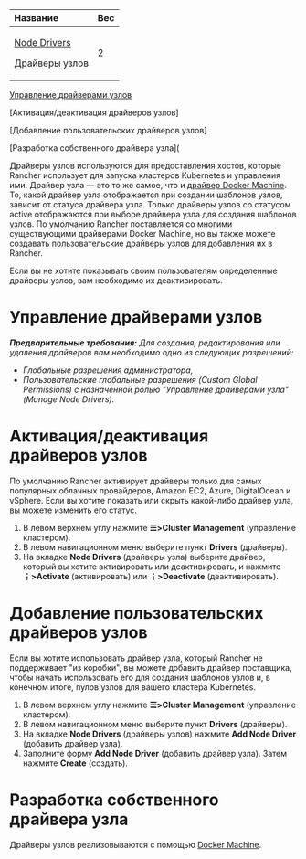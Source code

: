 ﻿


|**Название**|**Вес**|
| :- | :- |
|<p>[Node Drivers](https://github.com/rancher/docs/blob/master/content/rancher/v2.6/en/admin-settings/drivers/node-drivers/_index.md "https://github.com/rancher/docs/blob/master/content/rancher/v2.6/en/admin-settings/drivers/node-drivers/_index.md") </p><p>Драйверы узлов</p>|2|


[Управление драйверами узлов](<https://github.com/markizz01/test/blob/main/ru/drivers/node-drivers/Драйверы%20узлов.md#управление-драйверами-узлов>)

[Активация/деактивация драйверов узлов]

[Добавление пользовательских драйверов узлов]

[Разработка собственного драйвера узла](

Драйверы узлов используются для предоставления хостов, которые Rancher использует для запуска кластеров Kubernetes и управления ими. Драйвер узла — это то же самое, что и [драйвер Docker Machine](https://docs.docker.com/machine/drivers/ "https://docs.docker.com/machine/drivers/"). То, какой драйвер узла отображается при создании шаблонов узлов, зависит от статуса драйвера узла. Только драйверы узлов со статусом active отображаются при выборе драйвера узла для создания шаблонов узлов. По умолчанию Rancher поставляется со многими существующими драйверами Docker Machine, но вы также можете создавать пользовательские драйверы узлов для добавления их в Rancher.

  Если вы не хотите показывать своим пользователям определенные драйверы узлов, вам необходимо их деактивировать.
# Управление драйверами узлов
***Предварительные требования:** Для создания, редактирования или удаления драйверов вам необходимо одно из следующих разрешений:*

- *Глобальные разрешения администратора,*
- *Пользовательские глобальные разрешения (Custom Global Permissions) с назначенной ролью "Управление драйверами узла" (Manage Node Drivers).*
# Активация/деактивация драйверов узлов
  По умолчанию Rancher активирует драйверы только для самых популярных облачных провайдеров, Amazon EC2, Azure, DigitalOcean и vSphere. Если вы хотите показать или скрыть какой-либо драйвер узла, вы можете изменить его статус.

1. В левом верхнем углу нажмите **☰>Cluster Management** (управление кластером).
2. В левом навигационном меню выберите пункт **Drivers** (драйверы).
3. На вкладке **Node Drivers** (драйверы узла) выберите драйвер, который вы хотите активировать или деактивировать, и нажмите **⋮>Activate** (активировать) или **⋮>Deactivate** (деактивировать).
# Добавление пользовательских драйверов узлов
  Если вы хотите использовать драйвер узла, который Rancher не поддерживает "из коробки", вы можете добавить драйвер поставщика, чтобы начать использовать его для создания шаблонов узлов и, в конечном итоге, пулов узлов для вашего кластера Kubernetes.

1. В левом верхнем углу нажмите **☰>Cluster Management** (управление кластером).
2. В левом навигационном меню выберите пункт **Drivers** (драйверы).
3. На вкладке **Node Drivers** (драйверы узлов) нажмите **Add Node Driver** (добавить драйвер узла).
4. Заполните форму **Add Node Driver** (добавить драйвер узла). Затем нажмите **Create** (создать).
# Разработка собственного драйвера узла
  Драйверы узлов реализовываются с помощью [Docker Machine](https://docs.docker.com/machine/ "https://docs.docker.com/machine/").




[^1]: 
